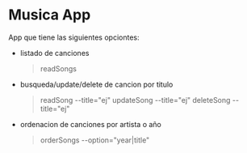# Musica App
App que tiene las siguientes opciontes:
- listado de canciones
	> readSongs
- busqueda/update/delete de cancion por titulo
	> readSong --title="ej"
	> updateSong --title="ej"
	> deleteSong --title="ej"
- ordenacion de canciones por artista o año
	> orderSongs --option="year|title"